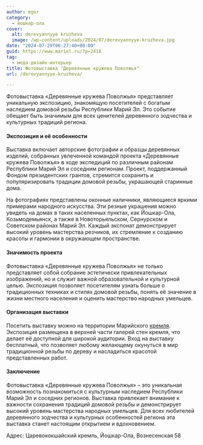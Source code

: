 ```yaml
---
author: egor
category:
  - йошкар-ола
cover:
  alt: derevyannyye kruzheva
  image: /wp-content/uploads/2024/07/derevyannyye-kruzheva.jpg
date: "2024-07-29T06:27:40+00:00"
guid: https://www.mariel.ru/?p=2418
tag:
  - мода-дизайн-интерьер
title: Фотовыставка "Деревянные кружева Поволжья"
url: /derevyannyye-kruzheva/

---
```

Фотовыставка «Деревянные кружева Поволжья» представляет уникальную экспозицию, знакомящую посетителей с богатым наследием домовой резьбы Республики Марий Эл. Это событие обещает быть значимым для всех ценителей деревянного зодчества и культурных традиций региона.

#### Экспозиция и её особенности

Выставка включает авторские фотографии и образцы деревянных изделий, собранных увлеченной командой проекта «Деревянные кружева Поволжья» в ходе экспедиций по различным районам Республики Марий Эл и соседним регионам. Проект, поддержанный Фондом президентских грантов, стремится сохранить и популяризировать традиции домовой резьбы, украшающей старинные дома.

На фотографиях представлены оконные наличники, являющиеся яркими примерами народного искусства. Эти резные украшения можно увидеть на домах в таких населенных пунктах, как Йошкар-Ола, Козьмодемьянск, а также в Новоторьяльском, Сернурском и Советском районах Марий Эл. Каждый экспонат демонстрирует высокий уровень мастерства резчиков, их стремление к созданию красоты и гармонии в окружающем пространстве.

#### Значимость проекта

Фотовыставка «Деревянные кружева Поволжья» не только представляет собой собрание эстетически привлекательных изображений, но и служит важной образовательной и культурной целью. Экспозиция позволяет посетителям узнать больше о традиционных техниках и стилях домовой резьбы, понять её значение в жизни местного населения и оценить мастерство народных умельцев.

#### Организация выставки

Посетить выставку можно на территории Марийского [кремля](/marijskij-kreml/). Экспозиция размещена в верхней части галерей стен кремля, что делает её доступной для широкой аудитории. Вход на выставку бесплатный, что позволяет любому желающему окунуться в мир традиционной резьбы по дереву и насладиться красотой представленных работ.

#### Заключение

Фотовыставка «Деревянные кружева Поволжья» – это уникальная возможность познакомиться с культурным наследием Республики Марий Эл и соседних регионов. Выставка привлекает внимание к важности сохранения традиций домовой резьбы и демонстрирует высокий уровень мастерства народных умельцев. Для всех любителей деревянного зодчества и культурных особенностей региона эта выставка станет настоящим открытием и вдохновением.

Адрес: Царевококшайский кремль, Йошкар-Ола, Вознесенская 58
